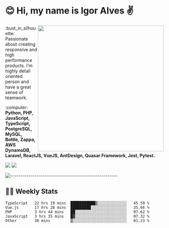 # :blush: Hi, my name is Igor Alves :v:

<img src="https://github-readme-stats.vercel.app/api?username=iguit0&show_icons=true&count_private=true&theme=onedark" min-width="400px" max-width="400px" width="400px" align="right" />

<p align="left"> 
  :bust_in_silhouette: Passionate about creating responsive and high performance products.
  I'm highly detail oriented person and have a great sense of teamwork.
</p>

<p align="left">
  :computer: <strong>Python, PHP, JavaScript, TypeScript, PostgreSQL, MySQL, Bottle, Zappa, AWS DynamoDB, Laravel, ReactJS, VueJS, AntDesign, Quasar Framework, Jest, Pytest.</strong>
</p>

<p align="left">
  <a href="https://www.linkedin.com/in/igor-lucio-alves" target="_blank" rel="noopener noreferrer" alt="LinkedIn">
  <img src="https://img.shields.io/badge/LinkedIn-0077B5?style=for-the-badge&logo=linkedin&logoColor=white" /></a>

  <a href="https://t.me/iguit0" target="_blank" rel="noopener noreferrer" alt="Telegram">
  <img src="https://img.shields.io/badge/Telegram-2CA5E0?style=for-the-badge&logo=telegram&logoColor=white" /></a>
</p>

![-----------------------------------------------------](https://raw.githubusercontent.com/andreasbm/readme/master/assets/lines/aqua.png)

## :man_technologist: Weekly Stats
<!--START_SECTION:waka-->
```text
TypeScript   22 hrs 19 mins  ███████████▒░░░░░░░░░░░░░   45.59 % 
Vue.js       17 hrs 28 mins  █████████░░░░░░░░░░░░░░░░   35.66 % 
PHP          3 hrs 44 mins   ██░░░░░░░░░░░░░░░░░░░░░░░   07.62 % 
JavaScript   3 hrs 35 mins   █▓░░░░░░░░░░░░░░░░░░░░░░░   07.32 % 
Other        36 mins         ▒░░░░░░░░░░░░░░░░░░░░░░░░   01.23 % 
```
<!--END_SECTION:waka-->
